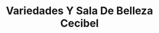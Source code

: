 ---
title: "Variedades Y Sala De Belleza Cecibel"
url: /quezaltepeque/variedades-y-sala-de-belleza-cecibel/
shop: grandes almacenes
---